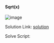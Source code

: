 <h4> Sqrt(x) </h4>

![image](https://github.com/h4ckyou/h4ckyou.github.io/assets/127159644/364a6334-c3f4-4d8c-8501-ff433b236f5d)

Solution Link: [solution](https://github.com/h4ckyou/h4ckyou.github.io/blob/main/posts/programming/Learning/Data%20Structures%20and%20Algorithm/Binary%20Search%20Algorithm.md#example-2)

Solve Script: 
